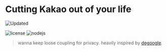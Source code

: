 # Cutting Kakao out of your life

[//]: # (NOTE: Please do NOT directly edit this file! Instead, edit)
[//]: # (either dekakao.yml or any Markdown file in the md/ directory)

![Updated](https://img.shields.io/static/v1?label=updated&message={{DATE}}&color=388E3C&style=flat-square)

![license](https://img.shields.io/badge/license-unlicensed-green)
![nodejs](https://img.shields.io/badge/nodejs-16-green)

> wanna keep loose coupling for privacy. heavily inspired by [degoogle](https://github.com/tycrek/degoogle).
